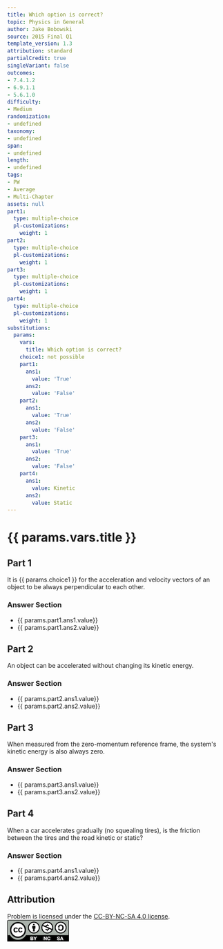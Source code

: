 ```yaml
---
title: Which option is correct?
topic: Physics in General
author: Jake Bobowski
source: 2015 Final Q1
template_version: 1.3
attribution: standard
partialCredit: true
singleVariant: false
outcomes:
- 7.4.1.2
- 6.9.1.1
- 5.6.1.0
difficulty:
- Medium
randomization:
- undefined
taxonomy:
- undefined
span:
- undefined
length:
- undefined
tags:
- PW
- Average
- Multi-Chapter
assets: null
part1:
  type: multiple-choice
  pl-customizations:
    weight: 1
part2:
  type: multiple-choice
  pl-customizations:
    weight: 1
part3:
  type: multiple-choice
  pl-customizations:
    weight: 1
part4:
  type: multiple-choice
  pl-customizations:
    weight: 1
substitutions:
  params:
    vars:
      title: Which option is correct?
    choice1: not possible
    part1:
      ans1:
        value: 'True'
      ans2:
        value: 'False'
    part2:
      ans1:
        value: 'True'
      ans2:
        value: 'False'
    part3:
      ans1:
        value: 'True'
      ans2:
        value: 'False'
    part4:
      ans1:
        value: Kinetic
      ans2:
        value: Static
---
```

# {{ params.vars.title }}

## Part 1

It is {{ params.choice1 }} for the acceleration and velocity vectors of an object to be always perpendicular to each other.

### Answer Section

- {{ params.part1.ans1.value}}
- {{ params.part1.ans2.value}}

## Part 2

An object can be accelerated without changing its kinetic energy.

### Answer Section

- {{ params.part2.ans1.value}}
- {{ params.part2.ans2.value}}

## Part 3

When measured from the zero-momentum reference frame, the system's kinetic energy is also always zero.

### Answer Section

- {{ params.part3.ans1.value}}
- {{ params.part3.ans2.value}}

## Part 4

When a car accelerates gradually (no squealing tires), is the friction between the tires and the road kinetic or static?

### Answer Section

- {{ params.part4.ans1.value}}
- {{ params.part4.ans2.value}}

## Attribution

Problem is licensed under the [CC-BY-NC-SA 4.0 license](https://creativecommons.org/licenses/by-nc-sa/4.0/).<br> ![The Creative Commons 4.0 license requiring attribution-BY, non-commercial-NC, and share-alike-SA license.](https://raw.githubusercontent.com/firasm/bits/master/by-nc-sa.png)